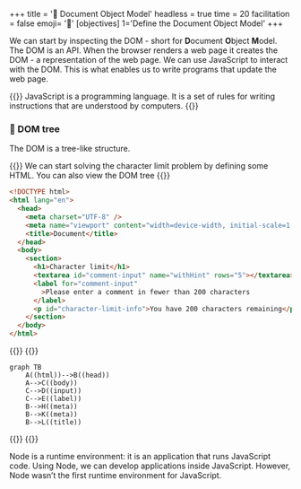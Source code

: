 +++
title = '🌲 Document Object Model'
headless = true
time = 20
facilitation = false
emoji= '🧩'
[objectives]
    1='Define the Document Object Model'
+++

We can start by inspecting the DOM - short for **D**ocument **O**bject **M**odel. The DOM is an API.
When the browser renders a web page it creates the DOM - a representation of the web page. We can use JavaScript to interact with the DOM. This is what enables us to write programs that update the web page.

{{<note type="tip" title="recall">}}
JavaScript is a programming language. It is a set of rules for writing instructions that are understood by computers.
{{</note>}}

### 🌳 DOM tree

The DOM is a tree-like structure.

{{<tabs name="dom-html">}}
We can start solving the character limit problem by defining some HTML.
You can also view the DOM tree
{{<tab name="html">}}

```html
<!DOCTYPE html>
<html lang="en">
  <head>
    <meta charset="UTF-8" />
    <meta name="viewport" content="width=device-width, initial-scale=1.0" />
    <title>Document</title>
  </head>
  <body>
    <section>
      <h1>Character limit</h1>
      <textarea id="comment-input" name="withHint" rows="5"></textarea>
      <label for="comment-input"
        >Please enter a comment in fewer than 200 characters
      </label>
      <p id="character-limit-info">You have 200 characters remaining</p>
    </section>
  </body>
</html>
```

{{</tab>}}
{{<tab name="🌴 dom tree">}}

```mermaid
graph TB
    A((html))-->B((head))
    A-->C((body))
    C-->D((input))
    C-->E((label))
    B-->H((meta))
    B-->K((meta))
    B-->L((title))
```

{{</tab>}}
{{</tabs>}}

Node is a runtime environment: it is an application that runs JavaScript code. Using Node, we can develop applications inside JavaScript. However, Node wasn’t the first runtime environment for JavaScript.
